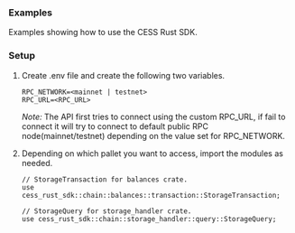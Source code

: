 ### Examples

Examples showing how to use the CESS Rust SDK.

### Setup

1. Create .env file and create the following two variables.
    ```
    RPC_NETWORK=<mainnet | testnet>
    RPC_URL=<RPC_URL>
    ```
    *Note:* The API first tries to connect using the custom RPC_URL, if fail to connect it will try to connect to default public RPC node(mainnet/testnet) depending on the value set for RPC_NETWORK.

2. Depending on which pallet you want to access, import the modules as needed.
    ```
    // StorageTransaction for balances crate.
    use cess_rust_sdk::chain::balances::transaction::StorageTransaction;

    // StorageQuery for storage_handler crate.
    use cess_rust_sdk::chain::storage_handler::query::StorageQuery;
    ```